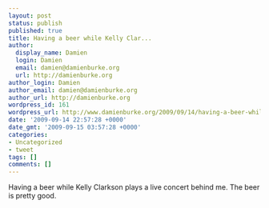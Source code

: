 ```yaml
---
layout: post
status: publish
published: true
title: Having a beer while Kelly Clar...
author:
  display_name: Damien
  login: Damien
  email: damien@damienburke.org
  url: http://damienburke.org
author_login: Damien
author_email: damien@damienburke.org
author_url: http://damienburke.org
wordpress_id: 161
wordpress_url: http://www.damienburke.org/2009/09/14/having-a-beer-while-kelly-clar/
date: '2009-09-14 22:57:28 +0000'
date_gmt: '2009-09-15 03:57:28 +0000'
categories:
- Uncategorized
- tweet
tags: []
comments: []
---
```

<p>Having a beer while Kelly Clarkson plays a live concert behind me. The beer is pretty good.</p>
